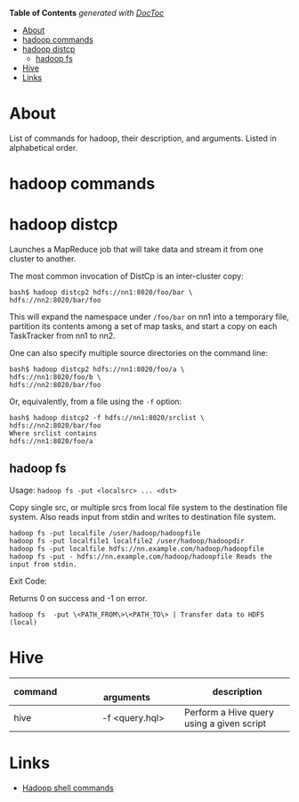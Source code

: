 <!-- START doctoc generated TOC please keep comment here to allow auto update -->
<!-- DON'T EDIT THIS SECTION, INSTEAD RE-RUN doctoc TO UPDATE -->
**Table of Contents**  *generated with [DocToc](https://github.com/thlorenz/doctoc)*

- [About](#about)
- [hadoop commands](#hadoop-commands)
- [hadoop distcp](#hadoop-distcp)
  - [hadoop fs](#hadoop-fs)
- [Hive](#hive)
- [Links](#links)

<!-- END doctoc generated TOC please keep comment here to allow auto update -->

# About

List of commands for hadoop, their description, and arguments. Listed in alphabetical order.

# hadoop commands

# hadoop distcp 

Launches a MapReduce job that will take data and stream it from one cluster to another.

The most common invocation of DistCp is an inter-cluster copy:

```
bash$ hadoop distcp2 hdfs://nn1:8020/foo/bar \ 
hdfs://nn2:8020/bar/foo
```

This will expand the namespace under `/foo/bar` on nn1 into a temporary file, partition its contents among a set of map tasks, and start a copy on each TaskTracker from nn1 to nn2.

One can also specify multiple source directories on the command line:

```
bash$ hadoop distcp2 hdfs://nn1:8020/foo/a \ 
hdfs://nn1:8020/foo/b \ 
hdfs://nn2:8020/bar/foo
```

Or, equivalently, from a file using the `-f` option:

```
bash$ hadoop distcp2 -f hdfs://nn1:8020/srclist \ 
hdfs://nn2:8020/bar/foo 
Where srclist contains
hdfs://nn1:8020/foo/a 
```

## hadoop fs

Usage: `hadoop fs -put <localsrc> ... <dst>`

Copy single src, or multiple srcs from local file system to the destination file system. Also reads input from stdin and writes to destination file system.

```
hadoop fs -put localfile /user/hadoop/hadoopfile
hadoop fs -put localfile1 localfile2 /user/hadoop/hadoopdir
hadoop fs -put localfile hdfs://nn.example.com/hadoop/hadoopfile
hadoop fs -put - hdfs://nn.example.com/hadoop/hadoopfile Reads the input from stdin.
```

Exit Code:

Returns 0 on success and -1 on error.


```
hadoop fs  -put \<PATH_FROM\>\<PATH_TO\> | Transfer data to HDFS (local)
```

# Hive

command                |   arguments           |  description
-----------------------|-----------------------|--------------
hive | -f \<query.hql\> | Perform a Hive query using a given script


# Links

* [Hadoop shell commands](https://hadoop.apache.org/docs/r2.7.2/hadoop-project-dist/hadoop-common/FileSystemShell.html)
